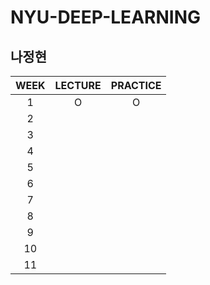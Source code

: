 # NYU-DEEP-LEARNING
## 나정현

|WEEK|LECTURE|PRACTICE|
|:-:|:---:|:---:|
|1|O|O|
|2|||
|3|||
|4|||
|5|||
|6|||
|7|||
|8|||
|9|||
|10|||
|11||
